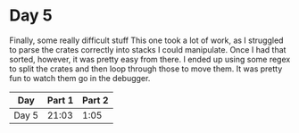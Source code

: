# Day 5

Finally, some really difficult stuff
This one took a lot of work, as I struggled to parse the crates correctly into stacks I could manipulate.
Once I had that sorted, however, it was pretty easy from there. I ended up using some regex to split the crates and then loop through those to move them. It was pretty fun to watch them go in the debugger.


| Day   | Part 1 | Part 2 |
| ----- | ------ | ------ |
| Day 5 | 21:03  | 1:05   |